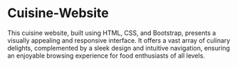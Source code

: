 # Cuisine-Website
This cuisine website, built using HTML, CSS, and Bootstrap, presents a visually appealing and responsive interface. It offers a vast array of culinary delights, complemented by a sleek design and intuitive navigation, ensuring an enjoyable browsing experience for food enthusiasts of all levels.
